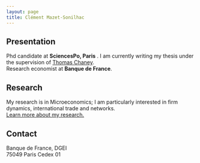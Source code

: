```yaml
---
layout: page
title: Clément Mazet-Sonilhac
---
```


## Presentation

Phd candidate at <span class="text-success"> **SciencesPo, Paris** </span>. I am currently writing my thesis under the supervision of [Thomas Chaney](https://sites.google.com/site/thomaschaney/).  
Research economist at **Banque de France**.
	
## Research

My research is in Microeconomics; I am particularly interested in firm dynamics, international trade and networks.  
[Learn more about my research.](/research)

## Contact

Banque de France, DGEI  
75049 Paris Cedex 01

